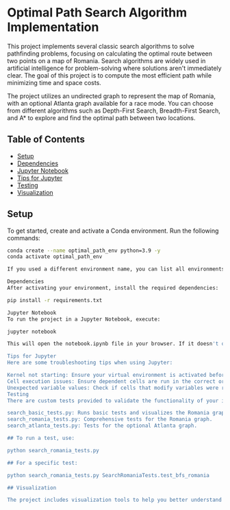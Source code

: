 # Optimal Path Search Algorithm Implementation

This project implements several classic search algorithms to solve pathfinding problems, focusing on calculating the optimal route between two points on a map of Romania. Search algorithms are widely used in artificial intelligence for problem-solving where solutions aren't immediately clear. The goal of this project is to compute the most efficient path while minimizing time and space costs.

The project utilizes an undirected graph to represent the map of Romania, with an optional Atlanta graph available for a race mode. You can choose from different algorithms such as Depth-First Search, Breadth-First Search, and A* to explore and find the optimal path between two locations.

## Table of Contents
- [Setup](#setup)
- [Dependencies](#dependencies)
- [Jupyter Notebook](#jupyter-notebook)
- [Tips for Jupyter](#tips-for-jupyter)
- [Testing](#testing)
- [Visualization](#visualization)

## Setup

To get started, create and activate a Conda environment. Run the following commands:

```bash
conda create --name optimal_path_env python=3.9 -y
conda activate optimal_path_env

If you used a different environment name, you can list all environments with conda env list and ensure the correct one is activated.

Dependencies
After activating your environment, install the required dependencies:

pip install -r requirements.txt

Jupyter Notebook
To run the project in a Jupyter Notebook, execute:

jupyter notebook

This will open the notebook.ipynb file in your browser. If it doesn't open automatically, access it via http://localhost:8888.

Tips for Jupyter
Here are some troubleshooting tips when using Jupyter:

Kernel not starting: Ensure your virtual environment is activated before starting the notebook (conda activate optimal_path_env).
Cell execution issues: Ensure dependent cells are run in the correct order. Use the "Run All" command if needed to execute everything sequentially.
Unexpected variable values: Check if cells that modify variables were rerun unintentionally. Running cells in the wrong order can alter the flow of the program.
Testing
There are custom tests provided to validate the functionality of your implementation:

search_basic_tests.py: Runs basic tests and visualizes the Romania graph.
search_romania_tests.py: Comprehensive tests for the Romania graph.
search_atlanta_tests.py: Tests for the optional Atlanta graph.

## To run a test, use:

python search_romania_tests.py

## For a specific test:

python search_romania_tests.py SearchRomaniaTests.test_bfs_romania

## Visualization

The project includes visualization tools to help you better understand the search process on the Romania and Atlanta graphs. You can visualize the graph and the path explored by running the provided tests, making it easier to debug and analyze algorithm performance.

